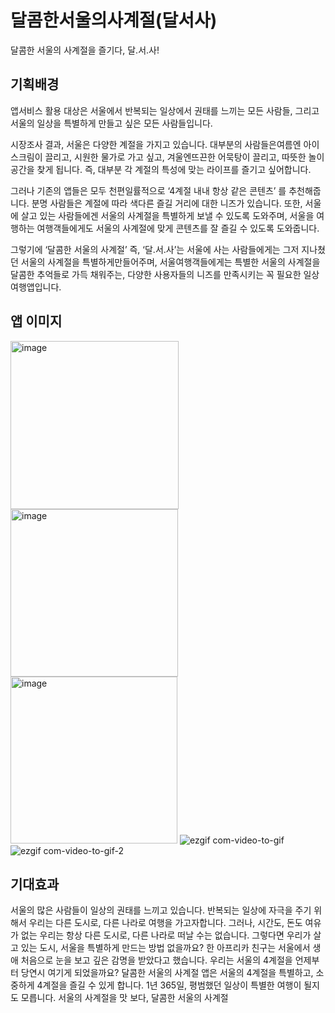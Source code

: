 # 달콤한서울의사계절(달서사)
달콤한 서울의 사계절을 즐기다, 달.서.사!

## 기획배경
앱서비스 활용 대상은 서울에서 반복되는 일상에서 권태를 느끼는 모든 사람들, 그리고 서울의 일상을 특별하게 만들고 싶은 모든 사람들입니다. 
 
시장조사 결과, 서울은 다양한 계절을 가지고 있습니다. 대부분의 사람들은여름엔 아이스크림이 끌리고, 시원한 물가로 가고 싶고, 겨울엔뜨끈한 어묵탕이 끌리고, 따뜻한 놀이 공간을 찾게 됩니다. 즉, 대부분 각 계절의 특성에 맞는 라이프를 즐기고 싶어합니다. 
 
그러나 기존의 앱들은 모두 천편일률적으로 ‘4계절 내내 항상 같은 콘텐츠’ 를 추천해줍니다. 분명 사람들은 계절에 따라 색다른 즐길 거리에 대한 니즈가 있습니다. 또한, 서울에 살고 있는 사람들에겐 서울의 사계절을 특별하게 보낼 수 있도록 도와주며, 서울을 여행하는 여행객들에게도 서울의 사계절에 맞게 콘텐츠를 잘 즐길 수 있도록 도와줍니다. 
 
그렇기에  ‘달콤한 서울의 사계절’  즉, ‘달.서.사’는 서울에 사는 사람들에게는 그저 지나쳤던 서울의 사계절을 특별하게만들어주며, 서울여행객들에게는 특별한 서울의 사계절을 달콤한 추억들로 가득 채워주는, 다양한 사용자들의 니즈를 만족시키는 꼭 필요한 일상여행앱입니다.

## 앱 이미지
<img width="269" alt="image" src="https://user-images.githubusercontent.com/13097922/46258197-464eab00-c501-11e8-8cbe-3dda1d0487e8.png"><img width="268" alt="image" src="https://user-images.githubusercontent.com/13097922/46258191-346d0800-c501-11e8-87b1-b527e426f6e6.png"><img width="267" alt="image" src="https://user-images.githubusercontent.com/13097922/46258194-3c2cac80-c501-11e8-84ec-baecbc9ed5c9.png">
![ezgif com-video-to-gif](https://user-images.githubusercontent.com/13097922/46258179-ff60b580-c500-11e8-9999-f46cf4b273d2.gif) ![ezgif com-video-to-gif-2](https://user-images.githubusercontent.com/13097922/46258180-ff60b580-c500-11e8-9d16-9df4a981da52.gif)

## 기대효과
서울의 많은 사람들이 일상의 권태를 느끼고 있습니다. 반복되는 일상에 자극을 주기 위해서
우리는 다른 도시로, 다른 나라로 여행을 가고자합니다. 그러나, 시간도, 돈도 여유가 없는 우리는 항상 다른 도시로, 다른 나라로 떠날 수는 없습니다.
그렇다면 우리가 살고 있는 도시, 서울을 특별하게 만드는 방법 없을까요?
한 아프리카 친구는 서울에서 생애 처음으로 눈을 보고 깊은 감명을 받았다고 했습니다.
우리는 서울의 4계절을 언제부터 당연시 여기게 되었을까요?
달콤한 서울의 사계절 앱은 서울의 4계절을 특별하고, 소중하게 4계절을 즐길 수 있게 합니다.
1년 365일, 평범했던 일상이 특별한 여행이 될지도 모릅니다. 
서울의 사계절을 맛 보다, 달콤한 서울의 사계절
